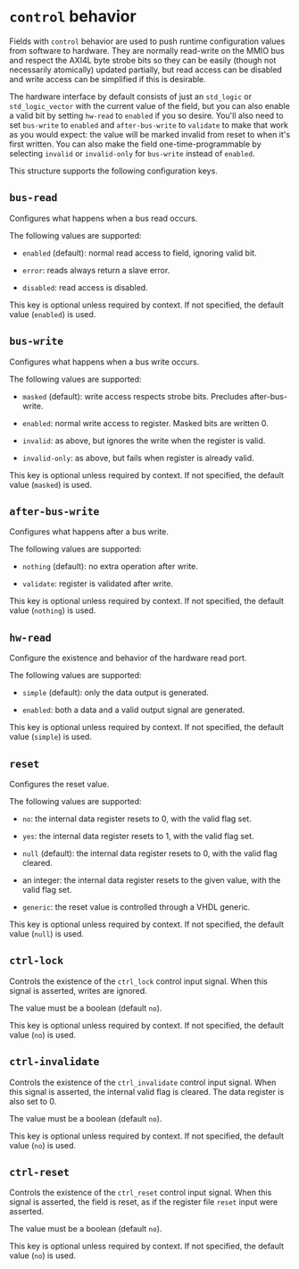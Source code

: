 # `control` behavior

Fields with `control` behavior are used to push runtime configuration
values from software to hardware. They are normally read-write on the MMIO
bus and respect the AXI4L byte strobe bits so they can be easily (though
not necessarily atomically) updated partially, but read access can be
disabled and write access can be simplified if this is desirable.

The hardware interface by default consists of just an `std_logic` or
`std_logic_vector` with the current value of the field, but you can also
enable a valid bit by setting `hw-read` to `enabled` if you so desire.
You'll also need to set `bus-write` to `enabled` and `after-bus-write` to
`validate` to make that work as you would expect: the value will be marked
invalid from reset to when it's first written. You can also make the field
one-time-programmable by selecting `invalid` or `invalid-only` for
`bus-write` instead of `enabled`.

This structure supports the following configuration keys.

## `bus-read`

Configures what happens when a bus read occurs.

The following values are supported:

 - `enabled` (default): normal read access to field, ignoring valid bit.

 - `error`: reads always return a slave error.

 - `disabled`: read access is disabled.

This key is optional unless required by context. If not specified, the default value (`enabled`) is used.

## `bus-write`

Configures what happens when a bus write occurs.

The following values are supported:

 - `masked` (default): write access respects strobe bits. Precludes after-bus-write.

 - `enabled`: normal write access to register. Masked bits are written 0.

 - `invalid`: as above, but ignores the write when the register is valid.

 - `invalid-only`: as above, but fails when register is already valid.

This key is optional unless required by context. If not specified, the default value (`masked`) is used.

## `after-bus-write`

Configures what happens after a bus write.

The following values are supported:

 - `nothing` (default): no extra operation after write.

 - `validate`: register is validated after write.

This key is optional unless required by context. If not specified, the default value (`nothing`) is used.

## `hw-read`

Configure the existence and behavior of the hardware read port.

The following values are supported:

 - `simple` (default): only the data output is generated.

 - `enabled`: both a data and a valid output signal are generated.

This key is optional unless required by context. If not specified, the default value (`simple`) is used.

## `reset`

Configures the reset value.

The following values are supported:

 - `no`: the internal data register resets to 0, with the valid flag set.

 - `yes`: the internal data register resets to 1, with the valid flag set.

 - `null` (default): the internal data register resets to 0, with the valid flag cleared.

 - an integer: the internal data register resets to the given value, with the valid flag set.

 - `generic`: the reset value is controlled through a VHDL generic.

This key is optional unless required by context. If not specified, the default value (`null`) is used.

## `ctrl-lock`

Controls the existence of the `ctrl_lock` control input signal. When
this signal is asserted, writes are ignored.

The value must be a boolean (default `no`).

This key is optional unless required by context. If not specified, the default value (`no`) is used.

## `ctrl-invalidate`

Controls the existence of the `ctrl_invalidate` control input
signal. When this signal is asserted, the internal valid flag is
cleared. The data register is also set to 0.

The value must be a boolean (default `no`).

This key is optional unless required by context. If not specified, the default value (`no`) is used.

## `ctrl-reset`

Controls the existence of the `ctrl_reset` control input
signal. When this signal is asserted, the field is reset, as if the
register file `reset` input were asserted.

The value must be a boolean (default `no`).

This key is optional unless required by context. If not specified, the default value (`no`) is used.
